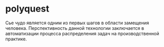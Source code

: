 # polyquest

 Сье чудо является одним из первых шагов в области замещения человека. Перспективность данной технологии заключается в автоматизации процесса распределения задач на производственной практике.
